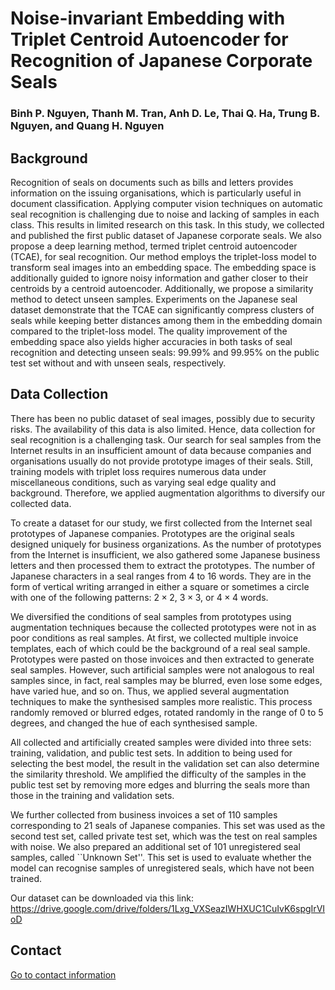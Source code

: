 # Noise-invariant Embedding with Triplet Centroid Autoencoder for Recognition of Japanese Corporate Seals
### Binh P. Nguyen, Thanh M. Tran, Anh D. Le, Thai Q. Ha, Trung B. Nguyen, and Quang H. Nguyen

## Background

Recognition of seals on documents such as bills and letters provides information on the issuing organisations, which is particularly useful in document classification. Applying computer vision techniques on automatic seal recognition is challenging due to noise and lacking of samples in each class. This results in limited research on this task. In this study, we collected and published the first public dataset of Japanese corporate seals. We also propose a deep learning method, termed triplet centroid autoencoder (TCAE), for seal recognition. Our method employs the triplet-loss model to transform seal images into an embedding space. The embedding space is additionally guided to ignore noisy information and gather closer to their centroids by a centroid autoencoder. Additionally, we propose a similarity method to detect unseen samples. Experiments on the Japanese seal dataset demonstrate that the TCAE can significantly compress clusters of seals while keeping better distances among them in the embedding domain compared to the triplet-loss model. The quality improvement of the embedding space also yields higher accuracies in both tasks of seal recognition and detecting unseen seals: $99.99\%$ and $99.95\%$ on the public test set without and with unseen seals, respectively.

## Data Collection

There has been no public dataset of seal images, possibly due to security risks. The availability of this data is also limited. Hence, data collection for seal recognition is a challenging task. Our search for seal samples from the Internet results in an insufficient amount of data because companies and organisations usually do not provide prototype images of their seals. Still, training models with triplet loss requires numerous data under miscellaneous conditions, such as varying seal edge quality and background. Therefore, we applied augmentation algorithms to diversify our collected data.

To create a dataset for our study, we first collected from the Internet seal prototypes of Japanese companies. Prototypes are the original seals designed uniquely for business organizations. As the number of prototypes from the Internet is insufficient, we also gathered some Japanese business letters and then processed them to extract the prototypes. The number of Japanese characters in a seal ranges from $4$ to $16$ words. They are in the form of vertical writing arranged in either a square or sometimes a circle with one of the following patterns: $2 \times 2$, $3 \times 3$, or $4 \times 4$ words.

We diversified the conditions of seal samples from prototypes using augmentation techniques because the collected prototypes were not in as poor conditions as real samples. At first, we collected multiple invoice templates, each of which could be the background of a real seal sample. Prototypes were pasted on those invoices and then extracted to generate seal samples. However, such artificial samples were not analogous to real samples since, in fact, real samples may be blurred, even lose some edges, have varied hue, and so on. Thus, we applied several augmentation techniques to make the synthesised samples more realistic. This process randomly removed or blurred edges, rotated randomly in the range of 0 to 5 degrees, and changed the hue of each synthesised sample. 

All collected and artificially created samples were divided into three sets: training, validation, and public test sets. In addition to being used for selecting the best model, the result in the validation set can also determine the similarity threshold. We amplified the difficulty of the samples in the public test set by removing more edges and blurring the seals more than those in the training and validation sets.

We further collected from business invoices a set of $110$ samples corresponding to $21$ seals of Japanese companies. This set was used as the second test set, called private test set, which was the test on real samples with noise. We also prepared an additional set of $101$ unregistered seal samples, called ``Unknown Set''. This set is used to evaluate whether the model can recognise samples of unregistered seals, which have not been trained.

Our dataset can be downloaded via this link: https://drive.google.com/drive/folders/1Lxg_VXSeazIWHXUC1CuIvK6spgIrVIoD

## Contact

[Go to contact information](http://homepages.ecs.vuw.ac.nz/~nguyenb5/contact.html)


